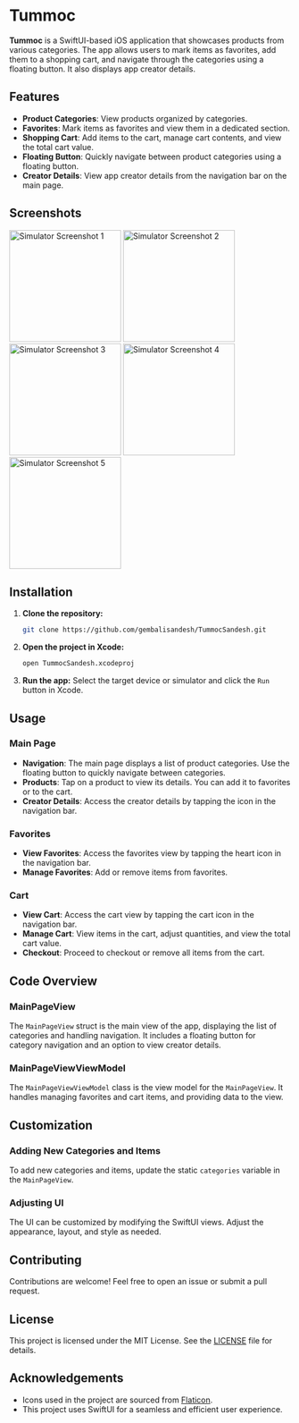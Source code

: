 # Tummoc

**Tummoc** is a SwiftUI-based iOS application that showcases products from various categories. The app allows users to mark items as favorites, add them to a shopping cart, and navigate through the categories using a floating button. It also displays app creator details.

## Features

* **Product Categories**: View products organized by categories.
* **Favorites**: Mark items as favorites and view them in a dedicated section.
* **Shopping Cart**: Add items to the cart, manage cart contents, and view the total cart value.
* **Floating Button**: Quickly navigate between product categories using a floating button.
* **Creator Details**: View app creator details from the navigation bar on the main page.

## Screenshots

<img src="https://github.com/user-attachments/assets/e76e6af9-31a1-492e-aa41-fbf9c0988ae2" width="200" alt="Simulator Screenshot 1">
<img src="https://github.com/user-attachments/assets/277ec40c-02a0-4201-af18-e3baa0c800b1" width="200" alt="Simulator Screenshot 2">
<img src="https://github.com/user-attachments/assets/56617a58-3034-4ee4-b29d-56671f355f9f" width="200" alt="Simulator Screenshot 3">
<img src="https://github.com/user-attachments/assets/4f4d69dd-9e84-49d7-ad7c-343d004fcb7f" width="200" alt="Simulator Screenshot 4">
<img src="https://github.com/user-attachments/assets/2dfe906b-bab4-4426-b499-f7dd03f4b9df" width="200" alt="Simulator Screenshot 5">

## Installation

1. **Clone the repository:**
   ```sh
   git clone https://github.com/gembalisandesh/TummocSandesh.git
   ```

2. **Open the project in Xcode:**
   ```sh
   open TummocSandesh.xcodeproj
   ```

3. **Run the app:** Select the target device or simulator and click the `Run` button in Xcode.

## Usage

### Main Page
* **Navigation**: The main page displays a list of product categories. Use the floating button to quickly navigate between categories.
* **Products**: Tap on a product to view its details. You can add it to favorites or to the cart.
* **Creator Details**: Access the creator details by tapping the icon in the navigation bar.

### Favorites
* **View Favorites**: Access the favorites view by tapping the heart icon in the navigation bar.
* **Manage Favorites**: Add or remove items from favorites.

### Cart
* **View Cart**: Access the cart view by tapping the cart icon in the navigation bar.
* **Manage Cart**: View items in the cart, adjust quantities, and view the total cart value.
* **Checkout**: Proceed to checkout or remove all items from the cart.

## Code Overview

### MainPageView
The `MainPageView` struct is the main view of the app, displaying the list of categories and handling navigation. It includes a floating button for category navigation and an option to view creator details.

### MainPageViewViewModel
The `MainPageViewViewModel` class is the view model for the `MainPageView`. It handles managing favorites and cart items, and providing data to the view.

## Customization

### Adding New Categories and Items
To add new categories and items, update the static `categories` variable in the `MainPageView`.

### Adjusting UI
The UI can be customized by modifying the SwiftUI views. Adjust the appearance, layout, and style as needed.

## Contributing

Contributions are welcome! Feel free to open an issue or submit a pull request.

## License

This project is licensed under the MIT License. See the [LICENSE](LICENSE) file for details.

## Acknowledgements

* Icons used in the project are sourced from [Flaticon](https://www.flaticon.com/).
* This project uses SwiftUI for a seamless and efficient user experience.
